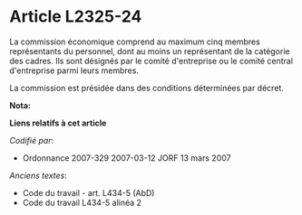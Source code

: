 # Article L2325-24

La commission économique comprend au maximum cinq membres représentants du personnel, dont au moins un représentant de la
catégorie des cadres. Ils sont désignés par le comité d'entreprise ou le comité central d'entreprise parmi leurs membres.

La commission est présidée dans des conditions déterminées par décret.

**Nota:**



**Liens relatifs à cet article**

_Codifié par_:

  - Ordonnance 2007-329 2007-03-12 JORF 13 mars 2007

_Anciens textes_:

  - Code du travail - art. L434-5 (AbD)
  - Code du travail L434-5 alinéa 2
